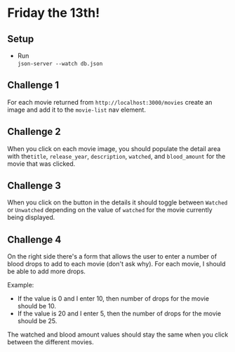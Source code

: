 # Friday the 13th!
## Setup
- Run  
`json-server --watch db.json`

## Challenge 1
For each movie returned from `http://localhost:3000/movies` create an image and add it to the `movie-list` nav element.

## Challenge 2
When you click on each movie image, you should populate the detail area with the`title`, `release_year`, `description`, `watched`, and `blood_amount` for the movie that was clicked.

## Challenge 3
When you click on the button in the details it should toggle between `Watched` or `Unwatched` depending on the value of `watched` for the movie currently being displayed.

## Challenge 4
On the right side there's a form that allows the user to enter a number of blood drops to add to each movie (don't ask why). For each movie, I should be able to add more drops. 

Example: 
- If the value is 0 and I enter 10, then number of drops for the movie should be 10.
- If the value is 20 and I enter 5, then the number of drops for the movie should be 25.

The watched and blood amount values should stay the same when you click between the different movies.
